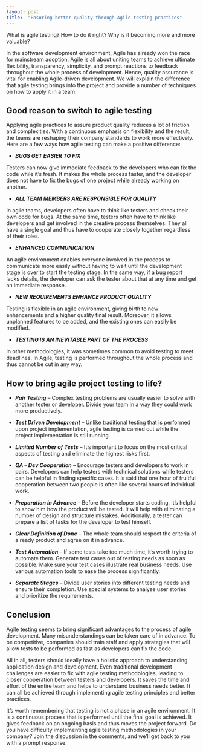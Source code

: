 ```yaml
---
layout: post
title:  "Ensuring better quality through Agile testing practices"
---
```


What is agile testing? How to do it right? Why is it becoming more and more valuable?

In the software development environment, Agile has already won the race for mainstream adoption. Agile is all about uniting teams to achieve ultimate flexibility, transparency, simplicity, and prompt reactions to feedback throughout the whole process of development. Hence, quality assurance is vital for enabling Agile-driven development. We will explain the difference that agile testing brings into the project and provide a number of techniques on how to apply it in a team.

## Good reason to switch to agile testing
Applying agile practices to assure product quality reduces a lot of friction and complexities. With a continuous emphasis on flexibility and the result, the teams are reshaping their company standards to work more effectively. Here are a few ways how agile testing can make a positive difference:
 
- ***BUGS GET EASIER TO FIX***

Testers can now give immediate feedback to the developers who can fix the code while it’s fresh. It makes the whole process faster, and the developer does not have to fix the bugs of one project while already working on another.
 
- ***ALL TEAM MEMBERS ARE RESPONSIBLE FOR QUALITY***

In agile teams, developers often have to think like testers and check their own code for bugs. At the same time, testers often have to think like developers and get involved in the creative process themselves. They all have a single goal and thus have to cooperate closely together regardless of their roles.
 
- ***ENHANCED COMMUNICATION***

An agile environment enables everyone involved in the process to communicate more easily without having to wait until the development stage is over to start the testing stage. In the same way, if a bug report lacks details, the developer can ask the tester about that at any time and get an immediate response.
 
- ***NEW REQUIREMENTS ENHANCE PRODUCT QUALITY***

Testing is flexible in an agile environment, giving birth to new enhancements and a higher quality final result. Moreover, it allows unplanned features to be added, and the existing ones can easily be modified.
 
- ***TESTING IS AN INEVITABLE PART OF THE PROCESS***

In other methodologies, it was sometimes common to avoid testing to meet deadlines. In Agile, testing is performed throughout the whole process and thus cannot be cut in any way.
 

## How to bring agile project testing to life?

- ***Pair Testing*** – Complex testing problems are usually easier to solve with another tester or developer. Divide your team in a way they could work more productively.
  
- ***Test Driven Development*** – Unlike traditional testing that is performed upon project implementation, agile testing is carried out while the project implementation is still running.
  
- ***Limited Number of Tests*** – It’s important to focus on the most critical aspects of testing and eliminate the highest risks first.
  
- ***QA – Dev Cooperation*** – Encourage testers and developers to work in pairs. Developers can help testers with technical solutions while testers can be helpful in finding specific cases. It is said that one hour of fruitful cooperation between two people is often like several hours of individual work.

- ***Preparation in Advance*** – Before the developer starts coding, it’s helpful to show him how the product will be tested. It will help with eliminating a number of design and structure mistakes. Additionally, a tester can prepare a list of tasks for the developer to test himself.
  
- ***Clear Definition of Done*** – The whole team should respect the criteria of a ready product and agree on it in advance.
 
- ***Test Automation*** – If some tests take too much time, it’s worth trying to automate them. Generate test cases out of testing needs as soon as possible. Make sure your test cases illustrate real business needs. Use various automation tools to ease the process significantly.
  
- ***Separate Stages*** – Divide user stories into different testing needs and ensure their completion. Use special systems to analyse user stories and prioritize the requirements.

## Conclusion
Agile testing seems to bring significant advantages to the process of agile development. Many misunderstandings can be taken care of in advance. To be competitive, companies should train staff and apply strategies that will allow tests to be performed as fast as developers can fix the code.

All in all, testers should ideally have a holistic approach to understanding application design and development. Even traditional development challenges are easier to fix with agile testing methodologies, leading to closer cooperation between testers and developers. It saves the time and effort of the entire team and helps to understand business needs better. It can all be achieved through implementing agile testing principles and better practices.

It’s worth remembering that testing is not a phase in an agile environment. It is a continuous process that is performed until the final goal is achieved. It gives feedback on an ongoing basis and thus moves the project forward. Do you have difficulty implementing agile testing methodologies in your company? Join the discussion in the comments, and we’ll get back to you with a prompt response.

